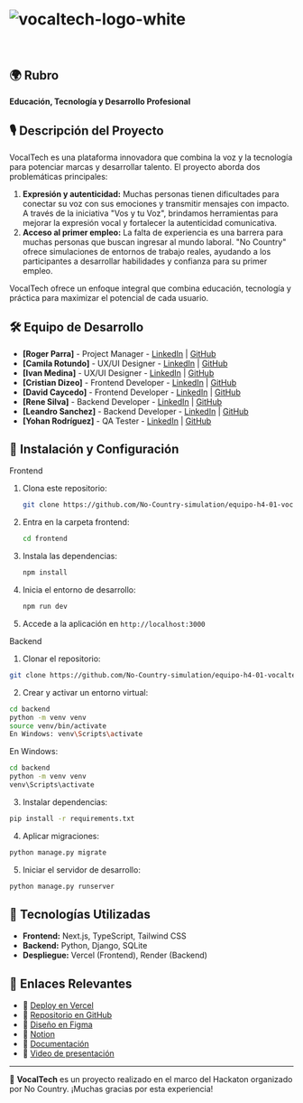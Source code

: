 # ![vocaltech-logo-white](https://github.com/user-attachments/assets/cad87feb-d329-4aca-ab83-351164fc90c8)<svg width="275" height="38" viewBox="0 0 275 38" fill="none" xmlns="http://www.w3.org/2000/svg">
<path d="M85.7007 8.7771H80.2357C80.1056 8.7771 79.9873 8.85989 79.9459 8.98409L74.546 24.7698C74.4514 25.0478 74.061 25.0478 73.9664 24.7698L68.5665 8.98409C68.5251 8.85989 68.4068 8.7771 68.2767 8.7771H62.8117C62.5988 8.7771 62.4509 8.99 62.5219 9.18518L71.1215 32.8786C71.1629 32.9968 71.2812 33.0796 71.4114 33.0796H77.107C77.2371 33.0796 77.3495 32.9968 77.3968 32.8786L85.9964 9.18518C86.0674 8.98409 85.9195 8.7771 85.7066 8.7771H85.7007Z" fill="#FBF8F9"/>
<path d="M106.313 9.747C104.462 8.65283 102.309 8.10278 99.8664 8.10278C97.4237 8.10278 95.3418 8.64099 93.4965 9.72334C91.6512 10.8057 90.2022 12.308 89.1553 14.2361C88.1025 16.1642 87.582 18.394 87.582 20.9313C87.582 23.4686 88.0966 25.651 89.1257 27.5791C90.1548 29.5072 91.5921 31.0213 93.4374 32.1155C95.2827 33.2097 97.4296 33.7597 99.8723 33.7597C102.315 33.7597 104.444 33.2156 106.295 32.1273C108.147 31.0391 109.596 29.5309 110.637 27.6028C111.678 25.6747 112.198 23.4508 112.198 20.9313C112.198 18.4117 111.678 16.2115 110.643 14.2834C109.608 12.3553 108.164 10.8412 106.307 9.747H106.313ZM104.261 26.0532C103.291 27.384 101.824 28.0464 99.8605 28.0464C97.8969 28.0464 96.5129 27.4076 95.5311 26.1242C94.5493 24.8407 94.0584 23.1137 94.0584 20.9372C94.0584 19.5295 94.2654 18.2875 94.6794 17.2229C95.0934 16.1583 95.7263 15.3244 96.5839 14.727C97.4415 14.1296 98.5356 13.828 99.8723 13.828C101.806 13.828 103.267 14.4727 104.249 15.762C105.231 17.0514 105.722 18.7784 105.722 20.9372C105.722 23.096 105.237 24.7283 104.273 26.0591L104.261 26.0532Z" fill="#FBF8F9"/>
<path d="M134.801 10.2734C132.856 8.82436 130.454 8.10278 127.586 8.10278C125.108 8.10278 122.967 8.65875 121.151 9.77067C119.335 10.8826 117.927 12.4026 116.934 14.3366C115.934 16.2707 115.438 18.4708 115.438 20.9313C115.438 23.3917 115.917 25.5446 116.881 27.4786C117.839 29.4126 119.223 30.9445 121.021 32.0682C122.819 33.1919 124.983 33.7538 127.503 33.7538C130.324 33.7538 132.696 33.0559 134.612 31.6601C136.452 30.3234 137.729 28.4426 138.439 26.0118C138.486 25.8403 138.38 25.6628 138.208 25.6274L132.542 24.4445C132.388 24.4149 132.24 24.5036 132.193 24.6515C131.832 25.6983 131.324 26.5086 130.655 27.0941C129.934 27.727 128.887 28.0404 127.503 28.0404C125.658 28.0404 124.268 27.384 123.327 26.0709C122.387 24.7579 121.92 23.0427 121.92 20.9313C121.92 19.5828 122.115 18.3703 122.505 17.2939C122.896 16.2234 123.505 15.3717 124.327 14.7506C125.149 14.1296 126.208 13.8162 127.503 13.8162C128.627 13.8162 129.638 14.171 130.531 14.8749C131.359 15.5254 131.957 16.4185 132.323 17.5423C132.377 17.696 132.536 17.7907 132.69 17.7493L138.238 16.2825C138.397 16.2411 138.498 16.0755 138.457 15.9158C137.883 13.55 136.665 11.6692 134.796 10.2793L134.801 10.2734Z" fill="#FBF8F9"/>
<path d="M161.621 12.5149C160.763 10.8943 159.504 9.75285 157.842 9.09635C156.174 8.43393 154.269 8.10864 152.122 8.10864C149.195 8.10864 146.888 8.74148 145.191 10.0013C143.576 11.2019 142.452 12.7397 141.819 14.6146C141.766 14.7742 141.855 14.9517 142.02 15.0049L146.989 16.5781C147.142 16.6255 147.302 16.5427 147.367 16.3948C147.769 15.4307 148.42 14.7447 149.313 14.3484C150.289 13.9107 151.223 13.6978 152.128 13.6978C153.749 13.6978 154.902 14.0349 155.594 14.7092C156.138 15.2415 156.464 16.0044 156.582 17.004C155.547 17.1578 154.565 17.3056 153.636 17.4417C152.063 17.6723 150.65 17.9207 149.408 18.1751C148.16 18.4294 147.089 18.7251 146.19 19.0504C144.883 19.5295 143.848 20.1268 143.073 20.8425C142.298 21.5581 141.742 22.3743 141.399 23.3088C141.056 24.2374 140.879 25.2665 140.879 26.3903C140.879 27.7388 141.192 28.9749 141.813 30.0927C142.434 31.2105 143.351 32.1036 144.558 32.772C145.764 33.4403 147.237 33.7715 148.982 33.7715C151.081 33.7715 152.82 33.4048 154.192 32.6773C155.275 32.1036 156.298 31.2401 157.262 30.1045V32.7897C157.262 32.9612 157.398 33.0973 157.57 33.0973H162.313C162.484 33.0973 162.62 32.9612 162.62 32.7897V18.2401C162.62 17.1282 162.573 16.1227 162.484 15.2237C162.396 14.3247 162.112 13.4257 161.627 12.5208L161.621 12.5149ZM155.908 25.7042C155.742 26.0472 155.429 26.479 154.973 26.9876C154.518 27.4963 153.903 27.9517 153.128 28.348C152.353 28.7442 151.407 28.9453 150.283 28.9453C149.579 28.9453 148.97 28.8388 148.461 28.6318C147.953 28.4248 147.556 28.1173 147.278 27.721C147 27.3247 146.864 26.8457 146.864 26.2897C146.864 25.8875 146.953 25.5149 147.125 25.1896C147.296 24.8584 147.568 24.5568 147.935 24.2788C148.302 24.0008 148.787 23.7406 149.384 23.504C149.91 23.3088 150.52 23.1314 151.206 22.9658C151.898 22.8002 152.803 22.6168 153.926 22.4157C154.648 22.2856 155.517 22.1378 156.523 21.9662C156.511 22.3921 156.487 22.8712 156.458 23.4094C156.404 24.2847 156.221 25.0536 155.908 25.716V25.7042Z" fill="#FBF8F9"/>
<path d="M168.858 0H174.371C174.542 0 174.678 0.136044 174.678 0.307564V32.778C174.678 32.9436 174.542 33.0855 174.371 33.0855H168.858C168.693 33.0855 168.551 32.9495 168.551 32.778V0.307564C168.551 0.136044 168.687 0 168.858 0Z" fill="#FBF8F9"/>
<path d="M178.669 13.5027H182.501V22.7766C182.501 24.2315 182.513 25.5327 182.549 26.6801C182.578 27.8275 182.892 28.9572 183.495 30.0691C184.158 31.252 185.122 32.1155 186.387 32.6478C187.653 33.1801 189.096 33.464 190.711 33.5054C192.243 33.5409 193.804 33.4167 195.395 33.1328C195.543 33.1091 195.649 32.979 195.649 32.8312V28.348C195.649 28.1647 195.49 28.0227 195.306 28.0464C193.999 28.2061 192.804 28.2534 191.71 28.1824C190.527 28.1055 189.664 27.6442 189.12 26.7866C188.836 26.3371 188.682 25.7338 188.658 24.9768C188.635 24.2197 188.623 23.368 188.623 22.4217V13.5086H195.342C195.513 13.5086 195.649 13.3726 195.649 13.201V9.08458C195.649 8.91306 195.513 8.77703 195.342 8.77703H188.623V2.33025C188.623 2.15873 188.487 2.02271 188.315 2.02271H182.803C182.632 2.02271 182.496 2.15873 182.496 2.33025V8.77703H178.663C178.491 8.77703 178.355 8.91306 178.355 9.08458V13.201C178.355 13.3726 178.491 13.5086 178.663 13.5086L178.669 13.5027Z" fill="#FBF8F9"/>
<path d="M204.055 32.1509C205.953 33.2215 208.147 33.7597 210.637 33.7597C212.979 33.7597 215.132 33.1446 217.108 31.9144C218.983 30.7433 220.384 29.1227 221.301 27.0586C221.378 26.893 221.283 26.6919 221.106 26.6446L215.564 25.0536C215.422 25.0122 215.274 25.0832 215.203 25.2133C214.76 26.0886 214.145 26.7688 213.358 27.2538C212.5 27.7802 211.477 28.0404 210.277 28.0404C208.372 28.0404 206.929 27.4194 205.947 26.1833C205.226 25.2783 204.776 24.0954 204.581 22.6405H221.36C221.52 22.6405 221.656 22.5163 221.668 22.3566C221.881 19.5354 221.573 17.069 220.745 14.9694C219.888 12.7929 218.569 11.1073 216.782 9.90663C214.996 8.70599 212.832 8.10864 210.277 8.10864C207.875 8.10864 205.752 8.65276 203.907 9.74102C202.061 10.8293 200.612 12.3552 199.565 14.3188C198.513 16.2824 197.992 18.595 197.992 21.2506C197.992 23.6814 198.53 25.8402 199.601 27.721C200.671 29.6018 202.156 31.0804 204.055 32.1569V32.1509ZM210.543 13.4139C212.329 13.4139 213.612 13.958 214.405 15.0463C214.925 15.762 215.268 16.7792 215.446 18.0982H204.741C204.983 16.9744 205.379 16.0459 205.941 15.3184C206.923 14.0527 208.461 13.4139 210.543 13.4139Z" fill="#FBF8F9"/>
<path d="M237.056 33.7599C239.877 33.7599 242.249 33.062 244.165 31.6662C246.004 30.3295 247.282 28.4487 247.992 26.0179C248.039 25.8463 247.932 25.6689 247.761 25.6334L242.095 24.4505C241.941 24.4209 241.793 24.5097 241.746 24.6575C241.385 25.7044 240.877 26.5147 240.208 27.1002C239.487 27.733 238.44 28.0465 237.056 28.0465C235.211 28.0465 233.821 27.39 232.88 26.077C231.94 24.764 231.473 23.0488 231.473 20.9373C231.473 19.5888 231.668 18.3763 232.058 17.2999C232.448 16.2294 233.058 15.3777 233.88 14.7567C234.702 14.1357 235.761 13.8222 237.056 13.8222C238.18 13.8222 239.191 14.1771 240.084 14.8809C240.912 15.5315 241.509 16.4246 241.876 17.5483C241.929 17.7021 242.089 17.7967 242.243 17.7553L247.791 16.2885C247.95 16.2471 248.051 16.0815 248.009 15.9219C247.436 13.5561 246.217 11.6753 244.348 10.2854C242.403 8.83632 240.001 8.11475 237.133 8.11475C234.655 8.11475 232.514 8.67071 230.698 9.78263C228.882 10.8946 227.474 12.4146 226.481 14.3486C225.481 16.2826 224.984 18.4828 224.984 20.9432C224.984 23.4036 225.463 25.5565 226.428 27.4905C227.386 29.4246 228.77 30.9564 230.568 32.0802C232.366 33.2039 234.53 33.7658 237.05 33.7658L237.056 33.7599Z" fill="#FBF8F9"/>
<path d="M252.483 33.0854H258.084C258.256 33.0854 258.392 32.9494 258.392 32.7779V20.3161C258.392 20.3161 258.392 20.2924 258.392 20.2806C258.422 18.9794 258.593 17.9207 258.895 17.1045C259.232 16.1878 259.664 15.4958 260.19 15.0226C260.716 14.5495 261.278 14.2301 261.876 14.0645C262.473 13.8989 263.041 13.8161 263.561 13.8161C264.868 13.8161 265.874 14.1059 266.589 14.6914C267.299 15.277 267.814 16.0044 268.133 16.8738C268.447 17.7433 268.636 18.6127 268.695 19.4762C268.754 20.3397 268.784 21.0495 268.784 21.6054V32.7779C268.784 32.9494 268.92 33.0854 269.091 33.0854H274.692C274.864 33.0854 275 32.9494 275 32.7779V19.4466C275 19.0445 274.97 18.3939 274.911 17.5126C274.852 16.6255 274.68 15.6496 274.391 14.5731C274.107 13.5026 273.628 12.4676 272.959 11.4799C272.291 10.4921 271.357 9.67004 270.156 9.02536C268.955 8.38068 267.4 8.0554 265.495 8.0554C263.112 8.0554 261.13 8.57585 259.563 9.61088C258.824 10.0959 258.179 10.6578 257.617 11.2847V0.975777C257.617 0.804257 257.481 0.668213 257.31 0.668213H252.472C252.3 0.668213 252.164 0.804257 252.164 0.975777V32.7719C252.164 32.9435 252.3 33.0795 252.472 33.0795L252.483 33.0854Z" fill="#FBF8F9"/>
<path d="M17.2429 3.90942C15.0013 3.90942 13.1797 5.73108 13.1797 7.97266V33.2215C13.1797 35.4631 15.0013 37.2848 17.2429 37.2848C19.4845 37.2848 21.3062 35.4631 21.3062 33.2215V7.97266C21.3062 5.73108 19.4845 3.90942 17.2429 3.90942Z" fill="#FBF8F9"/>
<path d="M43.5867 6.74829C41.3451 6.74829 39.5234 8.56994 39.5234 10.8115V30.3766C39.5234 32.6182 41.3451 34.4398 43.5867 34.4398C45.8283 34.4398 47.6499 32.6182 47.6499 30.3766V10.8115C47.6499 8.56994 45.8283 6.74829 43.5867 6.74829Z" fill="#FBF8F9"/>
<path d="M7.81891 19.0387C7.71836 18.7962 7.59416 18.5596 7.44629 18.3349C7.29843 18.1101 7.12693 17.9091 6.94358 17.7198C6.75432 17.5305 6.54728 17.359 6.32253 17.2171C6.1037 17.0692 5.86715 16.945 5.61874 16.8385C5.37625 16.738 5.11599 16.6611 4.85575 16.6079C4.33528 16.5073 3.79707 16.5073 3.27068 16.6079C3.01636 16.6611 2.75614 16.738 2.50773 16.8385C2.26524 16.9391 2.02866 17.0692 1.80391 17.2171C1.57916 17.3649 1.37804 17.5305 1.18878 17.7198C0.999515 17.9091 0.833924 18.1161 0.686062 18.3349C0.538201 18.5596 0.413994 18.7903 0.313448 19.0387C0.212902 19.2871 0.136005 19.5415 0.0827751 19.8017C0.0295449 20.0619 0 20.334 0 20.5942C0 20.8545 0.0236304 21.1265 0.0827751 21.3868C0.136005 21.647 0.212902 21.9013 0.313448 22.1497C0.413994 22.3922 0.538201 22.6347 0.686062 22.8536C0.833924 23.0783 1.00543 23.2853 1.18878 23.4746C1.37804 23.6579 1.58507 23.8294 1.80391 23.9773C2.02866 24.1252 2.25932 24.2494 2.50773 24.3499C2.75614 24.4505 3.01045 24.5273 3.27068 24.5806C3.53092 24.6338 3.803 24.6634 4.06324 24.6634C4.32347 24.6634 4.59552 24.6338 4.85575 24.5806C5.11599 24.5273 5.37034 24.4505 5.61874 24.3499C5.86715 24.2494 6.1037 24.1252 6.32253 23.9773C6.54728 23.8294 6.75432 23.6579 6.94358 23.4746C7.12693 23.2853 7.29843 23.0783 7.44629 22.8536C7.59416 22.6347 7.71836 22.3981 7.81891 22.1497C7.91945 21.9072 7.99635 21.647 8.04958 21.3868C8.10281 21.1265 8.13239 20.8604 8.13239 20.5942C8.13239 20.3281 8.10873 20.0619 8.04958 19.8017C7.99635 19.5415 7.91945 19.2871 7.81891 19.0387Z" fill="#FBF8F9"/>
<path d="M30.4187 7.62378C28.1771 7.62378 26.3555 9.44543 26.3555 11.687V17.566C26.3555 19.8076 28.1771 21.6292 30.4187 21.6292C32.6603 21.6292 34.4819 19.8076 34.4819 17.566V11.687C34.4819 9.44543 32.6603 7.62378 30.4187 7.62378Z" fill="#FBF8F9"/>
<path d="M34.1666 27.9457C34.066 27.7032 33.9418 27.4666 33.794 27.2419C33.6461 27.0171 33.4746 26.816 33.2912 26.6268C33.102 26.4375 32.895 26.266 32.6702 26.1241C32.4514 25.9762 32.2148 25.852 31.9664 25.7455C31.7239 25.645 31.4636 25.5681 31.2034 25.5149C30.6829 25.4143 30.1447 25.4143 29.6183 25.5149C29.364 25.5681 29.1038 25.645 28.8554 25.7455C28.6129 25.8461 28.3763 25.9762 28.1516 26.1241C27.9268 26.2719 27.7257 26.4375 27.5365 26.6268C27.3472 26.816 27.1816 27.023 27.0337 27.2419C26.8859 27.4666 26.7617 27.6973 26.6611 27.9457C26.5606 28.1941 26.4837 28.4484 26.4304 28.7087C26.3772 28.9689 26.3477 29.241 26.3477 29.5012C26.3477 29.7614 26.3713 30.0335 26.4304 30.2937C26.4837 30.554 26.5606 30.8083 26.6611 31.0567C26.7617 31.2992 26.8859 31.5417 27.0337 31.7605C27.1816 31.9853 27.3472 32.1923 27.5365 32.3816C27.7257 32.5649 27.9327 32.7364 28.1516 32.8843C28.3763 33.0321 28.607 33.1564 28.8554 33.2569C29.1038 33.3574 29.3581 33.4343 29.6183 33.4876C29.8786 33.5408 30.1507 33.5704 30.4109 33.5704C30.6711 33.5704 30.9432 33.5408 31.2034 33.4876C31.4636 33.4343 31.718 33.3574 31.9664 33.2569C32.2148 33.1564 32.4514 33.0321 32.6702 32.8843C32.895 32.7364 33.102 32.5649 33.2912 32.3816C33.4746 32.1923 33.6461 31.9853 33.794 31.7605C33.9418 31.5417 34.066 31.3051 34.1666 31.0567C34.2671 30.8142 34.344 30.554 34.3972 30.2937C34.4505 30.0335 34.48 29.7674 34.48 29.5012C34.48 29.2351 34.4564 28.9689 34.3972 28.7087C34.344 28.4484 34.2671 28.1941 34.1666 27.9457Z" fill="#FBF8F9"/>
</svg>

## 🌍 Rubro

**Educación, Tecnología y Desarrollo Profesional**

## 🎙️ Descripción del Proyecto

VocalTech es una plataforma innovadora que combina la voz y la tecnología para potenciar marcas y desarrollar talento. El proyecto aborda dos problemáticas principales:

1. **Expresión y autenticidad:** Muchas personas tienen dificultades para conectar su voz con sus emociones y transmitir mensajes con impacto. A través de la iniciativa "Vos y tu Voz", brindamos herramientas para mejorar la expresión vocal y fortalecer la autenticidad comunicativa.
2. **Acceso al primer empleo:** La falta de experiencia es una barrera para muchas personas que buscan ingresar al mundo laboral. "No Country" ofrece simulaciones de entornos de trabajo reales, ayudando a los participantes a desarrollar habilidades y confianza para su primer empleo.

VocalTech ofrece un enfoque integral que combina educación, tecnología y práctica para maximizar el potencial de cada usuario.

## 🛠️ Equipo de Desarrollo

- **[Roger Parra]** - Project Manager - [LinkedIn](https://www.linkedin.com/in/roger-parra/) | [GitHub](#)
- **[Camila Rotundo]** - UX/UI Designer - [LinkedIn](#) | [GitHub](#)
- **[Ivan Medina]** - UX/UI Designer - [LinkedIn](#) | [GitHub](#)
- **[Cristian Dizeo]** - Frontend Developer - [LinkedIn](https://www.linkedin.com/in/cristian-dizeo/) | [GitHub](https://github.com/cristiandizeo)
- **[David Caycedo]** - Frontend Developer - [LinkedIn](#) | [GitHub](#)
- **[Rene Silva]** - Backend Developer - [LinkedIn](#) | [GitHub](#)
- **[Leandro Sanchez]** - Backend Developer - [LinkedIn](https://www.linkedin.com/in/leandromsanchez/) | [GitHub](#)
- **[Yohan Rodríguez]** - QA Tester - [LinkedIn](#) | [GitHub](#)

## 🚀 Instalación y Configuración

Frontend
1. Clona este repositorio:
   ```bash
   git clone https://github.com/No-Country-simulation/equipo-h4-01-vocaltech.git
   ```
2. Entra en la carpeta frontend:
   ```bash
   cd frontend
   ```
3. Instala las dependencias:
   ```bash
   npm install
   ```
4. Inicia el entorno de desarrollo:
   ```bash
   npm run dev
   ```
5. Accede a la aplicación en `http://localhost:3000`

Backend

1. Clonar el repositorio:
```bash
git clone https://github.com/No-Country-simulation/equipo-h4-01-vocaltech.git
```
2. Crear y activar un entorno virtual:
```bash
cd backend
python -m venv venv
source venv/bin/activate
En Windows: venv\Scripts\activate
```
En Windows: 
```bash
cd backend
python -m venv venv
venv\Scripts\activate
```
3. Instalar dependencias:
```bash
pip install -r requirements.txt
```
4. Aplicar migraciones:
```bash
python manage.py migrate
```
5. Iniciar el servidor de desarrollo:
```bash
python manage.py runserver
```

## 🚀 Tecnologías Utilizadas

- **Frontend:** Next.js, TypeScript, Tailwind CSS
- **Backend:** Python, Django, SQLite
- **Despliegue:** Vercel (Frontend), Render (Backend)

## 📌 Enlaces Relevantes

- 🔗 [Deploy en Vercel](https://equipo-h4-01-vocaltech.vercel.app/)
- 📂 [Repositorio en GitHub](https://github.com/No-Country-simulation/equipo-h4-01-vocaltech)
- 🎨 [Diseño en Figma](https://www.figma.com/design/rmfAXBs5wTWDnhhTYjSmau/Hackathon-Vocaltech?node-id=0-1&p=f&t=jBkarItRiKBVhpYj-0)
- 📖 [Notion](https://northern-cactus-4c8.notion.site/H4-VocalTech-174b6094cd8d80f6ad0ed53a3b343f85)
- 📖 [Documentación](https://drive.google.com/drive/folders/1pULu9zbn9JMP3M4BwVKmIVN-YRpaNJ_3)
- 🎥 [Video de presentación](https://discord.com/channels/1325900854477328405/1325900854972252182/1336273922437681193)

---

🔹 **VocalTech** es un proyecto realizado en el marco del Hackaton organizado por No Country. ¡Muchas gracias por esta experiencia!
